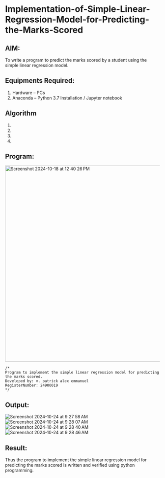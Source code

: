 # Implementation-of-Simple-Linear-Regression-Model-for-Predicting-the-Marks-Scored

## AIM:
To write a program to predict the marks scored by a student using the simple linear regression model.

## Equipments Required:
1. Hardware – PCs
2. Anaconda – Python 3.7 Installation / Jupyter notebook

## Algorithm
1. 
2. 
3. 
4. 

## Program:
<img width="637" alt="Screenshot 2024-10-18 at 12 40 26 PM" src="https://github.com/user-attachments/assets/f527eef7-7694-4fda-96bf-0e4e61006e5e">






```
/*
Program to implement the simple linear regression model for predicting the marks scored.
Developed by: v. patrick alex emmanuel
RegisterNumber: 24900019
*/
```

## Output:
![Screenshot 2024-10-24 at 9 27 58 AM](https://github.com/user-attachments/assets/7265a854-a3d1-4dac-acd2-66f6e93d0f26)
![Screenshot 2024-10-24 at 9 28 07 AM](https://github.com/user-attachments/assets/1544b2ca-6724-4b96-bfab-d3890f0f9df2)
![Screenshot 2024-10-24 at 9 28 40 AM](https://github.com/user-attachments/assets/c657240b-2d05-426c-81b0-2875efde3dcc)
![Screenshot 2024-10-24 at 9 28 46 AM](https://github.com/user-attachments/assets/aed10a1d-19ee-41b6-901c-2937077f9b83)


## Result:
Thus the program to implement the simple linear regression model for predicting the marks scored is written and verified using python programming.
